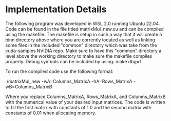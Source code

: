 # Implementation Details

The following program was developed in WSL 2.0 running Ubuntu 22.04. Code can be found in the file titled matrixMul_new.cu and can be compiled using the makefile. The makefile is setup in such a way that it will create a binn directory above where you are corrently located as well as linking some files in the included "common" directory which was take from the cuda-samples NVIDIA repo. Make sure to have this "common" directory a level above the working directory to make sure the makefile compiles properly. Debug symbols can be included by using: make dbg=1

To run the compiled code use the following format:

./matrixMul_new -wA=Columns_MatrixA -hA=Rows_MatrixA -wB=Columns_MatrixB

Where you replace Columns_MatrixA, Rows_MatrixA, and Columns_MatrixB with the numerical value of your desired input matrices. The code is written to fill the first matrix with constants of 1.0 and the second matrix with constants of 0.01 when allocating memory.  